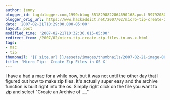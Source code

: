 ```yaml
---
author: jenny
blogger_id: tag:blogger.com,1999:blog-5518298822864690168.post-5979208048677790799
blogger_orig_url: https://www.hackaddict.net/2007/02/micro-tip-create-zip-files-in-os-x.html
date: '2007-02-21T10:29:00.000-05:00'
layout: post
modified_time: '2007-02-21T10:32:36.815-05:00'
redirect_from: /2007/02/micro-tip-create-zip-files-in-os-x.html
tags:
- mac
- tip
thumbnail: '{{ site.url }}/assets/images/thumbnails/2007-02-21-image-0000.jpg'
title: 'Micro Tip:  Create Zip Files in OS X'
---
```


I have a had a mac for a while now, but it was not until the other day that I figured out how to make zip files.  It's actually super easy and the archive function is built right into the os.  Simply right click on the file you want to zip and select "Create an Archive of ...."<br/><br/><img alt="" border="0" id="BLOGGER_PHOTO_ID_5034010475493197298" src="{{ site.url }}/assets/images/posts/2007-02-21-image-0000.jpg" style="margin: 0px auto 10px; display: block; text-align: center; "/>